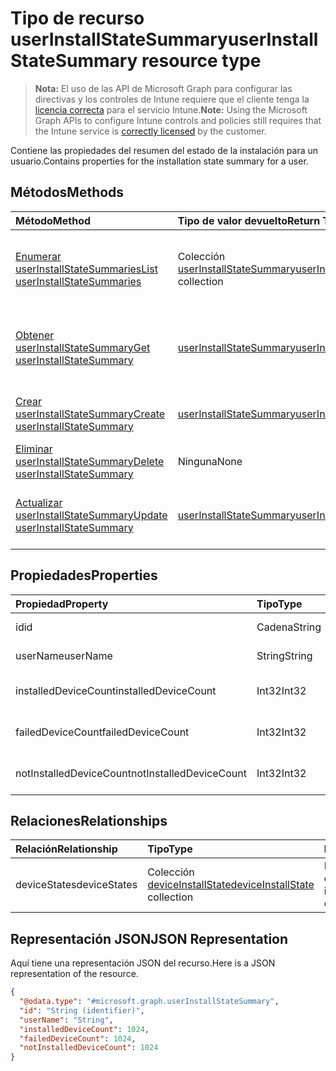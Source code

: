 # <a name="userinstallstatesummary-resource-type"></a><span data-ttu-id="5ef13-101">Tipo de recurso userInstallStateSummary</span><span class="sxs-lookup"><span data-stu-id="5ef13-101">userInstallStateSummary resource type</span></span>

> <span data-ttu-id="5ef13-102">**Nota:** El uso de las API de Microsoft Graph para configurar las directivas y los controles de Intune requiere que el cliente tenga la [licencia correcta](https://go.microsoft.com/fwlink/?linkid=839381) para el servicio Intune.</span><span class="sxs-lookup"><span data-stu-id="5ef13-102">**Note:** Using the Microsoft Graph APIs to configure Intune controls and policies still requires that the Intune service is [correctly licensed](https://go.microsoft.com/fwlink/?linkid=839381) by the customer.</span></span>

<span data-ttu-id="5ef13-103">Contiene las propiedades del resumen del estado de la instalación para un usuario.</span><span class="sxs-lookup"><span data-stu-id="5ef13-103">Contains properties for the installation state summary for a user.</span></span>
## <a name="methods"></a><span data-ttu-id="5ef13-104">Métodos</span><span class="sxs-lookup"><span data-stu-id="5ef13-104">Methods</span></span>
|<span data-ttu-id="5ef13-105">Método</span><span class="sxs-lookup"><span data-stu-id="5ef13-105">Method</span></span>|<span data-ttu-id="5ef13-106">Tipo de valor devuelto</span><span class="sxs-lookup"><span data-stu-id="5ef13-106">Return Type</span></span>|<span data-ttu-id="5ef13-107">Descripción</span><span class="sxs-lookup"><span data-stu-id="5ef13-107">Description</span></span>|
|:---|:---|:---|
|[<span data-ttu-id="5ef13-108">Enumerar userInstallStateSummaries</span><span class="sxs-lookup"><span data-stu-id="5ef13-108">List userInstallStateSummaries</span></span>](../api/intune_books_userinstallstatesummary_list.md)|<span data-ttu-id="5ef13-109">Colección [userInstallStateSummary](../resources/intune_books_userinstallstatesummary.md)</span><span class="sxs-lookup"><span data-stu-id="5ef13-109">[userInstallStateSummary](../resources/intune_books_userinstallstatesummary.md) collection</span></span>|<span data-ttu-id="5ef13-110">Enumere las propiedades y las relaciones de los objetos [userInstallStateSummary](../resources/intune_books_userinstallstatesummary.md).</span><span class="sxs-lookup"><span data-stu-id="5ef13-110">List properties and relationships of the [userInstallStateSummary](../resources/intune_books_userinstallstatesummary.md) objects.</span></span>|
|[<span data-ttu-id="5ef13-111">Obtener userInstallStateSummary</span><span class="sxs-lookup"><span data-stu-id="5ef13-111">Get userInstallStateSummary</span></span>](../api/intune_books_userinstallstatesummary_get.md)|[<span data-ttu-id="5ef13-112">userInstallStateSummary</span><span class="sxs-lookup"><span data-stu-id="5ef13-112">userInstallStateSummary</span></span>](../resources/intune_books_userinstallstatesummary.md)|<span data-ttu-id="5ef13-113">Lea las propiedades y las relaciones del objeto [userInstallStateSummary](../resources/intune_books_userinstallstatesummary.md).</span><span class="sxs-lookup"><span data-stu-id="5ef13-113">Read properties and relationships of the [userInstallStateSummary](../resources/intune_books_userinstallstatesummary.md) object.</span></span>|
|[<span data-ttu-id="5ef13-114">Crear userInstallStateSummary</span><span class="sxs-lookup"><span data-stu-id="5ef13-114">Create userInstallStateSummary</span></span>](../api/intune_books_userinstallstatesummary_create.md)|[<span data-ttu-id="5ef13-115">userInstallStateSummary</span><span class="sxs-lookup"><span data-stu-id="5ef13-115">userInstallStateSummary</span></span>](../resources/intune_books_userinstallstatesummary.md)|<span data-ttu-id="5ef13-116">Cree un objeto [userInstallStateSummary](../resources/intune_books_userinstallstatesummary.md).</span><span class="sxs-lookup"><span data-stu-id="5ef13-116">Create a new [userInstallStateSummary](../resources/intune_books_userinstallstatesummary.md) object.</span></span>|
|[<span data-ttu-id="5ef13-117">Eliminar userInstallStateSummary</span><span class="sxs-lookup"><span data-stu-id="5ef13-117">Delete userInstallStateSummary</span></span>](../api/intune_books_userinstallstatesummary_delete.md)|<span data-ttu-id="5ef13-118">Ninguna</span><span class="sxs-lookup"><span data-stu-id="5ef13-118">None</span></span>|<span data-ttu-id="5ef13-119">Elimina un [userInstallStateSummary](../resources/intune_books_userinstallstatesummary.md)</span><span class="sxs-lookup"><span data-stu-id="5ef13-119">Deletes a [userInstallStateSummary](../resources/intune_books_userinstallstatesummary.md).</span></span>|
|[<span data-ttu-id="5ef13-120">Actualizar userInstallStateSummary</span><span class="sxs-lookup"><span data-stu-id="5ef13-120">Update userInstallStateSummary</span></span>](../api/intune_books_userinstallstatesummary_update.md)|[<span data-ttu-id="5ef13-121">userInstallStateSummary</span><span class="sxs-lookup"><span data-stu-id="5ef13-121">userInstallStateSummary</span></span>](../resources/intune_books_userinstallstatesummary.md)|<span data-ttu-id="5ef13-122">Actualice las propiedades de un objeto [userInstallStateSummary](../resources/intune_books_userinstallstatesummary.md).</span><span class="sxs-lookup"><span data-stu-id="5ef13-122">Update the properties of a [userInstallStateSummary](../resources/intune_books_userinstallstatesummary.md) object.</span></span>|

## <a name="properties"></a><span data-ttu-id="5ef13-123">Propiedades</span><span class="sxs-lookup"><span data-stu-id="5ef13-123">Properties</span></span>
|<span data-ttu-id="5ef13-124">Propiedad</span><span class="sxs-lookup"><span data-stu-id="5ef13-124">Property</span></span>|<span data-ttu-id="5ef13-125">Tipo</span><span class="sxs-lookup"><span data-stu-id="5ef13-125">Type</span></span>|<span data-ttu-id="5ef13-126">Descripción</span><span class="sxs-lookup"><span data-stu-id="5ef13-126">Description</span></span>|
|:---|:---|:---|
|<span data-ttu-id="5ef13-127">id</span><span class="sxs-lookup"><span data-stu-id="5ef13-127">id</span></span>|<span data-ttu-id="5ef13-128">Cadena</span><span class="sxs-lookup"><span data-stu-id="5ef13-128">String</span></span>|<span data-ttu-id="5ef13-129">Clave de la entidad.</span><span class="sxs-lookup"><span data-stu-id="5ef13-129">Key of the entity.</span></span>|
|<span data-ttu-id="5ef13-130">userName</span><span class="sxs-lookup"><span data-stu-id="5ef13-130">userName</span></span>|<span data-ttu-id="5ef13-131">String</span><span class="sxs-lookup"><span data-stu-id="5ef13-131">String</span></span>|<span data-ttu-id="5ef13-132">Nombre de usuario.</span><span class="sxs-lookup"><span data-stu-id="5ef13-132">User name.</span></span>|
|<span data-ttu-id="5ef13-133">installedDeviceCount</span><span class="sxs-lookup"><span data-stu-id="5ef13-133">installedDeviceCount</span></span>|<span data-ttu-id="5ef13-134">Int32</span><span class="sxs-lookup"><span data-stu-id="5ef13-134">Int32</span></span>|<span data-ttu-id="5ef13-135">Número de dispositivos instalados.</span><span class="sxs-lookup"><span data-stu-id="5ef13-135">Installed Device Count.</span></span>|
|<span data-ttu-id="5ef13-136">failedDeviceCount</span><span class="sxs-lookup"><span data-stu-id="5ef13-136">failedDeviceCount</span></span>|<span data-ttu-id="5ef13-137">Int32</span><span class="sxs-lookup"><span data-stu-id="5ef13-137">Int32</span></span>|<span data-ttu-id="5ef13-138">Número de dispositivos erróneos.</span><span class="sxs-lookup"><span data-stu-id="5ef13-138">Failed Device Count.</span></span>|
|<span data-ttu-id="5ef13-139">notInstalledDeviceCount</span><span class="sxs-lookup"><span data-stu-id="5ef13-139">notInstalledDeviceCount</span></span>|<span data-ttu-id="5ef13-140">Int32</span><span class="sxs-lookup"><span data-stu-id="5ef13-140">Int32</span></span>|<span data-ttu-id="5ef13-141">Número de dispositivos no instalados.</span><span class="sxs-lookup"><span data-stu-id="5ef13-141">Not installed device count.</span></span>|

## <a name="relationships"></a><span data-ttu-id="5ef13-142">Relaciones</span><span class="sxs-lookup"><span data-stu-id="5ef13-142">Relationships</span></span>
|<span data-ttu-id="5ef13-143">Relación</span><span class="sxs-lookup"><span data-stu-id="5ef13-143">Relationship</span></span>|<span data-ttu-id="5ef13-144">Tipo</span><span class="sxs-lookup"><span data-stu-id="5ef13-144">Type</span></span>|<span data-ttu-id="5ef13-145">Descripción</span><span class="sxs-lookup"><span data-stu-id="5ef13-145">Description</span></span>|
|:---|:---|:---|
|<span data-ttu-id="5ef13-146">deviceStates</span><span class="sxs-lookup"><span data-stu-id="5ef13-146">deviceStates</span></span>|<span data-ttu-id="5ef13-147">Colección [deviceInstallState](../resources/intune_books_deviceinstallstate.md)</span><span class="sxs-lookup"><span data-stu-id="5ef13-147">[deviceInstallState](../resources/intune_books_deviceinstallstate.md) collection</span></span>|<span data-ttu-id="5ef13-148">El estado de instalación del libro electrónico.</span><span class="sxs-lookup"><span data-stu-id="5ef13-148">The install state of the eBook.</span></span>|

## <a name="json-representation"></a><span data-ttu-id="5ef13-149">Representación JSON</span><span class="sxs-lookup"><span data-stu-id="5ef13-149">JSON Representation</span></span>
<span data-ttu-id="5ef13-150">Aquí tiene una representación JSON del recurso.</span><span class="sxs-lookup"><span data-stu-id="5ef13-150">Here is a JSON representation of the resource.</span></span>
<!--{
  "blockType": "resource",
  "keyProperty": "id",
  "baseType": "microsoft.graph.entity",
  "@odata.type": "microsoft.graph.userInstallStateSummary"
}-->
``` json
{
  "@odata.type": "#microsoft.graph.userInstallStateSummary",
  "id": "String (identifier)",
  "userName": "String",
  "installedDeviceCount": 1024,
  "failedDeviceCount": 1024,
  "notInstalledDeviceCount": 1024
}
```



